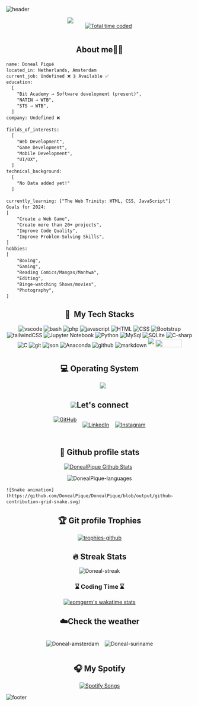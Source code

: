 ![header](https://capsule-render.vercel.app/api?type=waving&color=gradient&height=300&section=header&text=Loading%20....%20Doneal.exe%20initialized.%20&desc=Yours%20Truly%20Piqué%20⟪₯⟫&fontSize=40&fontAlignY=40&descSize=25&descAlignY=58&animation=scaleIn)

<section style="display:flex; justify-content:center; gap:2rem;">
  <a href="https://hits.seeyoufarm.com"><img src="https://hits.seeyoufarm.com/api/count/incr/badge.svg?url=https%3A%2F%2Fgithub.com%2FDonealPique%2Fhit-counter&count_bg=%23313299&title_bg=%23323131&icon=swagger.svg&icon_color=%23FFFFFF&title=views&edge_flat=false"/></a>
  
  <a href="https://wakatime.com/@018df563-4bd5-442f-a221-6551e19f9f06"><img src="https://wakatime.com/badge/user/018df563-4bd5-442f-a221-6551e19f9f06.svg" alt="Total time coded"/></a>
</section>

<h2 align=center>About me🧑‍💻</h2>

```
name: Doneal Piqué
located_in: Netherlands, Amsterdam
current_job: Undefined ❌ ⟫ Available ✅
education:
  [
    "Bit Academy → Software development (present)",
    "NATIN → WTB",
    "STS → WTB",
  ]
company: Undefined ❌

fields_of_interests:
  [
    "Web Development",
    "Game Development",
    "Mobile Development",
    "UI/UX",
  ]
technical_background:
  [
    "No Data added yet!"
  ]
  
currently_learning: ["The Web Trinity: HTML, CSS, JavaScript"]
Goals for 2024: 
[
    "Create a Web Game",
    "Create more than 20+ projects",
    "Improve Code Quality",
    "Improve Problem-Solving Skills",
]
hobbies: 
[
    "Boxing",
    "Gaming",
    "Reading Comics/Mangas/Manhwa",
    "Editing",
    "Binge-watching Shows/movies",
    "Photography",
]
```

<h2 align=center> 🚀 &nbsp;My Tech Stacks</h2>
<p align="center">
<img src="https://cdn.jsdelivr.net/gh/devicons/devicon/icons/vscode/vscode-original.svg" alt="vscode" width="45" height="45"/>
<img src="https://cdn.jsdelivr.net/gh/devicons/devicon/icons/bash/bash-original.svg" alt="bash" width="45" height="45"/>
<img src="https://cdn.jsdelivr.net/gh/devicons/devicon/icons/php/php-original.svg" alt="php" width="45" height="45"/>
<img src="https://cdn.jsdelivr.net/gh/devicons/devicon@latest/icons/javascript/javascript-original.svg"alt="javascript" width="45" height="45"/>
<img src="https://cdn.jsdelivr.net/gh/devicons/devicon@latest/icons/html5/html5-original.svg" alt="HTML" width="45" height="45">  
<img src="https://cdn.jsdelivr.net/gh/devicons/devicon@latest/icons/css3/css3-original.svg" alt="CSS" width="45" height="45">  
<img  src="https://cdn.jsdelivr.net/gh/devicons/devicon@latest/icons/bootstrap/bootstrap-original.svg" alt="Bootstrap" width="45" height="45">  
<img  src="https://cdn.jsdelivr.net/gh/devicons/devicon@latest/icons/tailwindcss/tailwindcss-original.svg" alt="tailwindCSS" width="45" height="45">  
<img  src="https://cdn.jsdelivr.net/gh/devicons/devicon@latest/icons/jupyter/jupyter-original-wordmark.svg" alt="Jupyter Notebook" width="45" height="45">  
<img  src="https://cdn.jsdelivr.net/gh/devicons/devicon@latest/icons/python/python-original-wordmark.svg" alt="Python" width="45" height="45">  
<img  src="https://cdn.jsdelivr.net/gh/devicons/devicon@latest/icons/mysql/mysql-original-wordmark.svg" alt="MySql" width="45" height="45">  
<img src="https://cdn.jsdelivr.net/gh/devicons/devicon@latest/icons/sqlite/sqlite-original.svg" alt="SQLite" width="45" height="45">  
<img src="https://cdn.jsdelivr.net/gh/devicons/devicon@latest/icons/csharp/csharp-original.svg" alt="C-sharp" width="45" height="45">  
<img src="https://cdn.jsdelivr.net/gh/devicons/devicon@latest/icons/c/c-original.svg" alt="C" width="45" height="45">  
<img src="https://cdn.jsdelivr.net/gh/devicons/devicon@latest/icons/git/git-original-wordmark.svg" alt="git" width="45" height="45">  
<img  src="https://cdn.jsdelivr.net/gh/devicons/devicon@latest/icons/json/json-original.svg" alt="json" width="45" height="45">  
<img  src="https://cdn.jsdelivr.net/gh/devicons/devicon@latest/icons/anaconda/anaconda-original.svg" alt="Anaconda" width="45" height="45">  
<img src="https://cdn.jsdelivr.net/gh/devicons/devicon@latest/icons/github/github-original.svg" alt="github" width="45" height="45">  
<img src="https://cdn.jsdelivr.net/gh/devicons/devicon@latest/icons/markdown/markdown-original.svg" alt="markdown" width="45" height="45">
<img src=https://img.shields.io/badge/Unity-100000?style=for-the-badge&logo=unity&logoColor=white style="margin-bottom: 8.6px;">
<img src= https://img.shields.io/badge/Power%20BI-%23F2C811.svg?&style=for-the-badge&logo=powerbi&logoColor=white)
style="margin-bottom: 13px;" width="70px" height="20px">
</p>

<h2 align=center>💻 Operating System</h2>

<p align="center">
  &emsp;
    <a href="#"><img src="https://img.shields.io/badge/Windows-0078D6?style=plastic&logo=windows&logoColor=white"></a>
</p>

<h2 align=center>
<img src="https://media.giphy.com/media/iY8CRBdQXODJSCERIr/giphy.gif" width="30px">Let's connect</h2>

<section style="display:flex; justify-content:center; gap:1rem;">
<a href="https://github.com/DonealPique"><img src="https://img.shields.io/badge/github-%23181717.svg?style=plastic&logo=github&logoColor=white" alt="GitHub"/></a>

<a href="https://www.linkedin.com/in/doneal-piqué/"><img src="https://img.shields.io/badge/linkedin-%230077B5.svg?style=for-the-badge&logo=linkedin&logoColor=white" alt="LinkedIn" height="17px" style="margin-bottom:10px;"/></a>

<a href="https://www.instagram.com/#/"><img src="https://img.shields.io/badge/instagram-%23E4405F.svg?style=plastic&logo=instagram&logoColor=white" alt="Instagram"/></a>
</section>

<h2 align=center>🪪 Github profile stats</h2>

  <p align="center">
    <a href="https://github.com/anuraghazra/github-readme-stats"><img alt="DonealPique Github Stats" src="https://github-readme-stats.vercel.app/api?username=DonealPique&show_icons=true&count_private=true&theme=algolia" height="192px"/></a>
  &nbsp;
   <p align="center"><img src="https://github-readme-stats.vercel.app/api/top-langs?username=DonealPique&langs_count=10&show_icons=true&locale=en&layout=compact&theme=algolia" alt="DonealPique-languages" height="180px"/></p>

    ![Snake animation](https://github.com/DonealPique/DonealPique/blob/output/github-contribution-grid-snake.svg)

<h2 align=center>🏆 Git profile Trophies</h2>

<p align="center"> <a href="https://github.com/ryo-ma/github-profile-trophy"><img src="https://github-profile-trophy.vercel.app/?username=DonealPique&layout=compact&theme=algolia" alt="trophies-github" /></a></p>
<h2 align=center>🔥 Streak Stats</h2>

<p align="center"><img src="https://github-readme-streak-stats.herokuapp.com/?user=DonealPique&theme=algolia" alt="Doneal-streak"></p>

<div align="center">
<h3>⌛ Coding Time ⌛</h3>

[![eomgerm's wakatime stats](https://github-readme-stats.vercel.app/api/wakatime?username=DonealPique)](https://github.com/anuraghazra/github-readme-stats)
</div>

<h2 align=center>☁️Check the weather</h2>
<section style="display:flex; justify-content: center; gap: 1rem;">
<p align="center"><img src="https://weather-badge.vercel.app/api/badge?lat=52.377956&lon=4.897070" alt="Doneal-amsterdam" width="200px"></p>

<p align="center"><img src="https://weather-badge.vercel.app/api/badge?lat=5.86638&lon=-55.16682"alt="Doneal-suriname" width="200px"></p>
</section>

<h2 align=center>🎧 My Spotify</h2>

<section style="display:flex; justify-content:center;">
  <a href="https://spotify-github-profile.vercel.app/api/view?uid=31ouavkdhmuledt4rufphgrzh6da&redirect=true">
      <img src="https://spotify-github-profile.vercel.app/api/view?uid=31ouavkdhmuledt4rufphgrzh6da&cover_image=true&theme=default&show_offline=true&background_color=121212&interchange=false&bar_color_cover=true" alt="Spotify Songs">
  </a>
</section>

![footer](https://capsule-render.vercel.app/api?type=waving&color=gradient&height=200&section=footer&fontSize=40&fontAlignY=40&descSize=25&descAlignY=58&animation=fadeIn)
